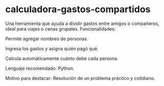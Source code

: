 # calculadora-gastos-compartidos
 Una herramienta que ayuda a dividir gastos entre amigos o compañeros, ideal para viajes o cenas grupales.
 Funcionalidades:
 
Permite agregar nombres de personas.

Ingresa los gastos y asigna quién pagó qué.

Calcula automáticamente cuánto debe cada persona.

Lenguaje recomendado: Python.

Motivo para destacar: Resolución de un problema práctico y cotidiano.
